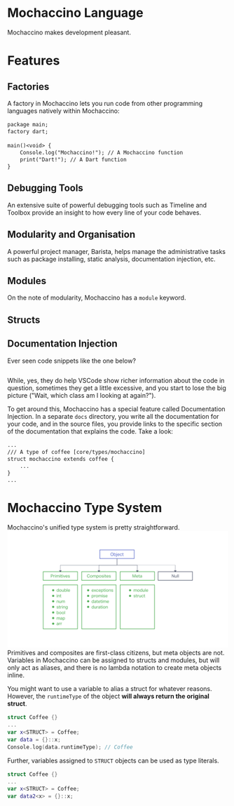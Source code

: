 # Mochaccino Language

Mochaccino makes development pleasant.

# Features

## Factories
A factory in Mochaccino lets you run code from other programming languages natively within Mochaccino:
```
package main;
factory dart;

main()<void> {
    Console.log("Mochaccino!"); // A Mochaccino function
    print("Dart!"); // A Dart function
}
```

## Debugging Tools
An extensive suite of powerful debugging tools such as Timeline and Toolbox provide an insight to how every line of your code behaves.

## Modularity and Organisation
A powerful project manager, Barista, helps manage the administrative tasks such as package installing, static analysis, documentation injection, etc.

## Modules
On the note of modularity, Mochaccino has a `module` keyword.

## Structs

## Documentation Injection
Ever seen code snippets like the one below?
```
```
While, yes, they do help VSCode show richer information about the code in question, sometimes they get a little excessive, and you start to lose the big picture ("Wait, which class am I looking at again?").

To get around this, Mochaccino has a special feature called Documentation Injection. In a separate `docs` directory, you write all the documentation for your code, and in the source files, you provide links to the specific section of the documentation that explains the code. Take a look:
```
...
/// A type of coffee [core/types/mochaccino]
struct mochaccino extends coffee {
    ...
}
...
```

# Mochaccino Type System
Mochaccino's unified type system is pretty straightforward.
![Mochaccino's Type System](./assets/type-system.png)
Primitives and composites are first-class citizens, but meta objects are not. Variables in Mochaccino can be assigned to structs and modules, but will only act as aliases, and there is no lambda notation to create meta objects inline.

You might want to use a variable to alias a struct for whatever reasons. However, the `runtimeType` of the object __will always return the original struct__.
```swift
struct Coffee {}
...
var x<STRUCT> = Coffee;
var data = {}::x;
Console.log(data.runtimeType); // Coffee
```
Further, variables assigned to `STRUCT` objects can be used as type literals.
```swift
struct Coffee {}
...
var x<STRUCT> = Coffee;
var data2<x> = {}::x;
```